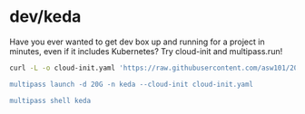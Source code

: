 # dev/keda

Have you ever wanted to get dev box up and running for a project in minutes, even if it includes Kubernetes? Try cloud-init and multipass.run!

```bash
curl -L -o cloud-init.yaml 'https://raw.githubusercontent.com/asw101/2021/main/dev/keda/cloud-init.yaml

multipass launch -d 20G -n keda --cloud-init cloud-init.yaml

multipass shell keda
```
